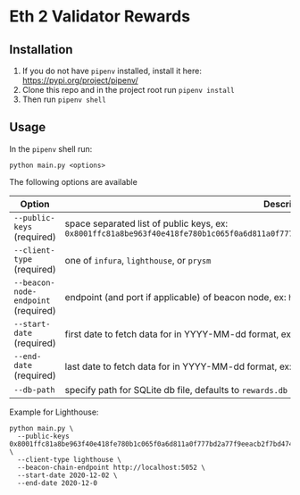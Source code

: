# Eth 2 Validator Rewards

## Installation

1. If you do not have `pipenv` installed, install it here: https://pypi.org/project/pipenv/
2. Clone this repo and in the project root run `pipenv install`
3. Then run `pipenv shell`

## Usage

In the `pipenv` shell run:

```
python main.py <options>
```

The following options are available


| Option      | Description |
| ----------- | ----------- |
| `--public-keys` (required)      | space separated list of public keys, ex: `0x8001ffc81a8be963f40e418fe780b1c065f0a6d811a0f777bd2a77f9eeacb2f7bd47468dfebf8c0d574e49de53b94b29`      |
| `--client-type` (required)   | one of `infura`, `lighthouse`, or `prysm`        |
| `--beacon-node-endpoint` (required)   | endpoint (and port if applicable) of beacon node, ex: `http://localhost:3500` for Prysm       |
| `--start-date` (required)   | first date to fetch data for in YYYY-MM-dd format, ex: `2021-05-01`    |
| `--end-date` (required)   | last date to fetch data for in YYYY-MM-dd format, ex: `2021-05-15`    |
| `--db-path`   | specify path for SQLite db file, defaults to `rewards.db`  |

Example for Lighthouse:

```
python main.py \
  --public-keys 0x8001ffc81a8be963f40e418fe780b1c065f0a6d811a0f777bd2a77f9eeacb2f7bd47468dfebf8c0d574e49de53b94b29 \
  --client-type lighthouse \
  --beacon-chain-endpoint http://localhost:5052 \
  --start-date 2020-12-02 \
  --end-date 2020-12-0
```
